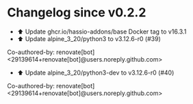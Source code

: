 # Changelog since v0.2.2
- ⬆️ Update ghcr.io/hassio-addons/base Docker tag to v16.3.1 
- ⬆️ Update alpine_3_20/python3 to v3.12.6-r0 (#39)

Co-authored-by: renovate[bot] <29139614+renovate[bot]@users.noreply.github.com> 
- ⬆️ Update alpine_3_20/python3-dev to v3.12.6-r0 (#40)

Co-authored-by: renovate[bot] <29139614+renovate[bot]@users.noreply.github.com> 

